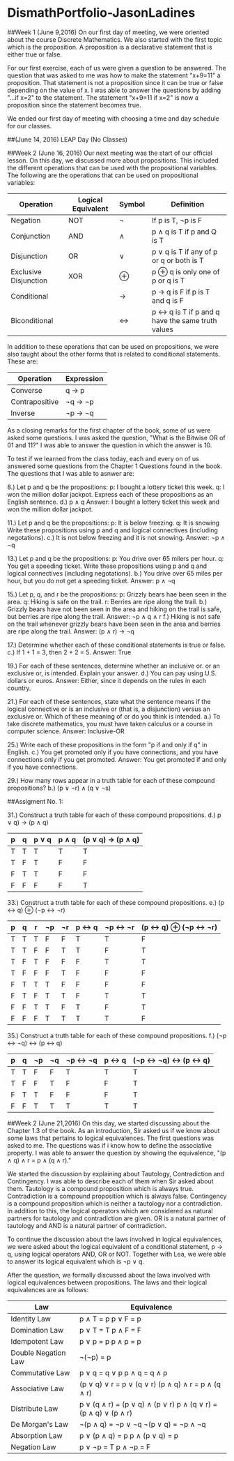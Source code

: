 # DismathPortfolio-JasonLadines

##Week 1 (June 9,2016)
On our first day of meeting, we were oriented about the course Discrete Mathematics. We also started with the first topic which is the proposition. A proposition is a declarative statement that is either true or false.

For our first exercise, each of us were given a question to be answered. The question that was asked to me was how to make the statement "x+9=11" a proposition. That statement is not a proposition since it can be true or false depending on the value of x. I was able to answer the questions by adding "...if x=2" to the statement. The statement "x+9=11 if x=2" is now a proposition since the statement becomes true.

We ended our first day of meeting with choosing a time and day schedule for our classes.

##(June 14, 2016)
LEAP Day (No Classes)

##Week 2 (June 16, 2016)
Our next meeting was the start of our official lesson. On this day, we discussed more about propositions. This included the different operations that can be used with the propositional variables. The following are the operations that can be used on propositional variables:

| Operation             | Logical Equivalent | Symbol | Definition                                       |
|-----------------------|--------------------|--------|--------------------------------------------------|
| Negation              | NOT                | ¬      | If p is T, ¬p is F                               |
| Conjunction           | AND                | ∧      | p ∧ q is T if p and Q is T                       |
| Disjunction           | OR                 | ∨      | p ∨ q is T if any of p or q or both is T         |
| Exclusive Disjunction | XOR                | ⊕      | p ⊕ q is only one of p or q is T                 |
| Conditional           |                    | →      | p → q is F if p is T and q is F                  |
| Biconditional         |                    | ↔      | p ↔ q is T if p and q have the same truth values |

In addition to these operations that can be used on propositions, we were also taught about the other forms that is related to conditional statements. These are:

| Operation      | Expression |
|----------------|------------|
| Converse       | q → p        |
| Contrapositive | ¬q → ¬p      |
| Inverse        | ¬p → ¬q      |

As a closing remarks for the first chapter of the book, some of us were asked some questions. I was asked the question, "What is the Bitwise OR of 01 and 11?" I was able to answer the question in which the answer is 10.

To test if we learned from the class today, each and every on of us answered some questions from the Chapter 1 Questions found in the book. The questions that I was able to asnwer are:

8.) Let p and q be the propositions:
p: I bought a lottery ticket this week.
q: I won the million dollar jackpot.
Express each of these propositions as an English sentence.
d.) p ∧ q
Answer: I bought a lottery ticket this week and won the million dollar jackpot.

11.) Let p and q be the propositions:
p: It is below freezing.
q: It is snowing
Write these propositions using p and q and logical connectives (including negotations).
c.) It is not below freezing and it is not snowing.
Answer: ¬p ∧ ¬q

13.) Let p and q be the propositions:
p: You drive over 65 milers per hour.
q: You get a speeding ticket.
Write these propositions using p and q and logical connectives (including negotations).
b.) You drive over 65 miles per hour, but you do not get a speeding ticket.
Answer: p ∧ ¬q

15.) Let p, q, and r be the propositions:
p: Grizzly bears hae been seen in the area.
q: Hiking is safe on the trail.
r: Berries are ripe along the trail.
b.) Grizzly bears have not been seen in the area and hiking on the trail is safe, but berries are ripe along the trail.
Answer: ¬p ∧ q ∧ r 
f.) Hiking is not safe on the trail whenever grizzly bears have been seen in the area and berries are ripe along the trail.
Answer: (p ∧ r) → ¬q

17.) Determine whether each of these conditional statements is true or false.
c.) If 1 + 1 = 3, then 2 + 2 = 5.
Answer: True

19.) For each of these sentences, determine whether an inclusive or. or an exclusive or, is intended. Explain your answer.
d.) You can pay using U.S. dollars or euros.
Answer: Either, since it depends on the rules in each country.

21.) For each of these sentences, state what the sentence means if the logical connective or is an inclusive or (that is, a disjunction) versus an exclusive or. Which of these meaning of or do you think is intended.
a.) To take discrete mathematics, you must have taken calculus or a course in computer science.
Answer: Inclusive-OR

25.) Write each of these propositions in the form "p if and only if q" in English.
c.) You get promoted only if you have connections, and you have connections only if you get promoted.
Answer: You get promoted if and only if you have connections.

29.) How many rows appear in a truth table for each of these compound propositions?
b.) (p ∨ ¬r) ∧ (q ∨ ¬s)

##Assigment No. 1:

31.) Construct a truth table for each of these compound propositions.
d.) p ∨ q) → (p ∧ q)  

| p | q | p ∨ q |  p ∧ q  | (p ∨ q) → (p ∧ q)  |
|---|---|-------|---------|--------------------|
| T | T | T     | T       | T                  |
| T | F | T     | F       | F                  |
| F | T | T     | F       | F                  |
| F | F | F     | F       | T                  |

33.) Construct a truth table for each of these compound propositions.
e.) (p ↔ q) ⊕ (¬p ↔ ¬r)

| p | q | r | ¬p | ¬r | p ↔ q | ¬p ↔ ¬r | (p ↔ q) ⊕ (¬p ↔ ¬r) |
|---|---|---|----|----|-------|---------|---------------------|
| T | T | T | F  | F  | T     | T       | F                   |
| T | T | F | F  | T  | T     | F       | T                   |
| T | F | T | F  | F  | F     | T       | T                   |
| T | F | F | F  | T  | F     | F       | F                   |
| F | T | T | T  | F  | F     | F       | F                   |
| F | T | F | T  | T  | F     | T       | T                   |
| F | F | T | T  | F  | T     | F       | T                   |
| F | F | F | T  | T  | T     | T       | F                   |

35.) Construct a truth table for each of these compound propositions.
f.) (¬p ↔ ¬q) ↔ (p ↔ q)

| p | q | ¬p | ¬q | ¬p ↔ ¬q | p ↔ q | (¬p ↔ ¬q) ↔ (p ↔ q) |
|---|---|----|----|---------|-------|---------------------|
| T | T | F  | F  | T       | T     | T                   |
| T | F | F  | T  | F       | F     | T                   |
| F | T | T  | F  | F       | F     | T                   |
| F | F | T  | T  | T       | T     | T                   |

##Week 2 (June 21,2016)
On this day, we started discussing about the Chapter 1.3 of the book. As an introduction, Sir asked us if we know about some laws that pertains to logical equivalences. The first questions was asked to me. The questions was if i know how to define the associative property. I was able to answer the question by showing the equivalence, "(p ∧ q) ∧ r = p   ∧ (q  ∧  r)."

We started the discussion by explaining about Tautology, Contradiction and Contingency. I was able to describe each of them when Sir asked about them. Tautology is a compound proposition which is always true. Contradiction is a compound proposition which is always false. Contingency is a compound proposition which is neither a tautology nor a contradiction. In addition to this, the logical operators which are considered as natural partners for tautology and contradiction are given. OR is a natural partner of tautology and AND is a natural partner of contradiction.

To continue the discussion about the laws involved in logical equivalences, we were asked about the logical equivalent of a conditional statement, p → q, using logical operators AND, OR or NOT. Together with Lea, we were able to answer its logical equivalent which is ¬p  ∨ q.   

After the question, we formally discussed about the laws involved with logical equivalences between propositions. The laws and their logical equivalences are as follows:

| Law                 | Equivalence                                                     |
|---------------------|-----------------------------------------------------------------|
| Identity Law        | p ∧ T = p p ∨ F = p                                             |
| Domination Law      | p ∨ T = T p ∧ F = F                                             |
| Idempotent Law      | p ∨ p = p p ∧ p = p                                             |
| Double Negation Law | ¬(¬p) = p                                                       |
| Commutative Law     | p ∨ q = q ∨ p p ∧ q = q ∧ p                                     |
| Associative Law     | (p ∨ q) ∨ r = p ∨ (q ∨ r) (p ∧ q) ∧ r = p ∧ (q ∧ r)             |
| Distribute Law      | p ∨ (q ∧ r) = (p ∨ q) ∧ (p ∨ r) p ∧ (q ∨ r) = (p ∧ q) ∨ (p ∧ r) |
| De Morgan's Law     | ¬(p ∧ q) = ¬p ∨ ¬q  ¬(p ∨ q) = ¬p ∧ ¬q                          |
| Absorption Law      | p ∨ (p ∧ q) = p p ∧ (p ∨ q) = p                                 |
| Negation Law        | p ∨ ¬p = T p ∧ ¬p = F                                           |
